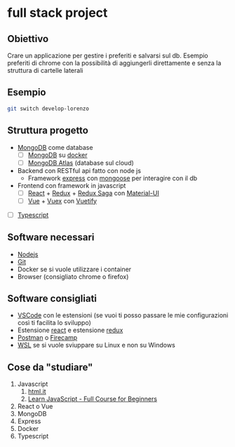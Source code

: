 # full stack project

## Obiettivo

Crare un applicazione per gestire i preferiti e salvarsi sul db. Esempio preferiti di chrome con la possibilità di aggiungerli direttamente e senza la struttura di cartelle laterali

## Esempio

```sh
git switch develop-lorenzo
```

## Struttura progetto

- [MongoDB](https://www.mongodb.com/) come database
  - [ ] [MongoDB](https://www.mongodb.com/) su [docker](https://www.docker.com/)
  - [ ] [MongoDB Atlas](https://www.mongodb.com/cloud/atlas) (database sul cloud)
- Backend con RESTful api fatto con node js
  - Framework [express](https://expressjs.com/) con [mongoose](https://mongoosejs.com/) per interagire con il db
- Frontend con framework in javascript
  - [ ] [React](https://it.reactjs.org/) + [Redux](https://redux.js.org/) + [Redux Saga](https://redux-saga.js.org/) con [Material-UI](https://material-ui.com/)
  - [ ] [Vue](https://vuejs.org/) + [Vuex](https://vuex.vuejs.org/) con [Vuetify](https://vuetifyjs.com/en/)
- [ ] [Typescript](https://www.typescriptlang.org/)

## Software necessari

- [Nodejs](https://nodejs.org/en/)
- [Git](https://git-scm.com/)
- Docker se si vuole utilizzare i container
- Browser (consigliato chrome o firefox)

## Software consigliati

- [VSCode](https://code.visualstudio.com/) con le estensioni (se vuoi ti posso passare le mie configurazioni così ti facilita lo sviluppo)
- Estensione [react](https://chrome.google.com/webstore/detail/react-developer-tools/fmkadmapgofadopljbjfkapdkoienihi?hl=it) e estensione [redux](https://chrome.google.com/webstore/detail/redux-devtools/lmhkpmbekcpmknklioeibfkpmmfibljd?hl=it)
- [Postman](https://www.postman.com/) o [Firecamp](https://firecamp.io/)
- [WSL](https://docs.microsoft.com/en-us/windows/wsl/install-win10) se si vuole sviuppare su Linux e non su Windows

## Cose da "studiare"

1. Javascript
   1. [html.it](https://www.html.it/guide/guida-javascript-di-base/)
   2. [Learn JavaScript - Full Course for Beginners](https://www.youtube.com/watch?v=PkZNo7MFNFg)
2. React o Vue
3. MongoDB
4. Express
5. Docker
6. Typescript
